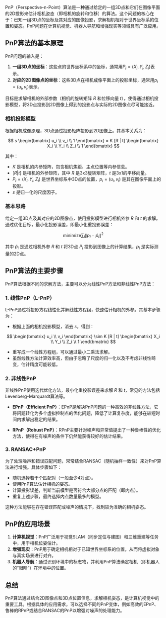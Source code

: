 PnP（Perspective-n-Point）算法是一种通过给定的一组3D点和它们在图像平面的2D投影来估计相机姿态（即相机的旋转和位移）的算法。这个问题的核心在于：已知一组3D点的坐标及其对应的图像投影，求解相机相对于世界坐标系的位置和姿态。PnP问题在计算机视觉、机器人导航和增强现实等领域具有广泛应用。

## PnP算法的基本原理

PnP问题的输入是：
1. **一组3D点的坐标**：这些点的世界坐标系中的坐标，通常用$P_i = (X_i, Y_i, Z_i)$表示。
2. **对应的2D图像点的坐标**：这些3D点在相机成像平面上的投影坐标，通常用$p_i = (u_i, v_i)$表示。

目标是求解相机的外部参数（相机的旋转矩阵 $R$ 和位移向量 $t$），使得通过相机投影模型，将3D点投影到2D图像上得到的投影点与实际的2D图像点尽可能接近。 

### 相机投影模型
根据相机成像原理，3D点通过投影矩阵投影到2D图像上。其基本关系为：

$$
s \begin{bmatrix} u_i \\ v_i \\ 1 \end{bmatrix} = K [R | t] \begin{bmatrix} X_i \\ Y_i \\ Z_i \\ 1 \end{bmatrix}
$$

其中：
- $K$ 是相机的内参矩阵，包含相机焦距、主点位置等内参信息。
- $[R|t]$ 是相机的外参矩阵，其中 $R$ 是3x3旋转矩阵，$t$ 是3x1的平移向量。
- $P_i = (X_i, Y_i, Z_i)$ 是世界坐标系中3D点的位置，$p_i = (u_i, v_i)$ 是其在图像平面上的投影。
- $s$ 是归一化的尺度因子。

### 基本思路
给定一组3D点及其对应的2D图像点，使用投影模型进行相机外参 $R$ 和 $t$ 的求解。通过优化目标，最小化投影误差，即最小化重投影误差：

$$
\text{minimize} \sum_i \| p_i - \hat{p}_i \|^2
$$

其中 $\hat{p}_i$ 是通过相机外参 $R$ 和 $t$ 将3D点 $P_i$ 投影到图像上的计算结果，$p_i$ 是实际测量的2D点。

## PnP算法的主要步骤
PnP算法根据不同的求解方法，主要可以分为线性PnP方法和非线性PnP方法：

### 1. **线性PnP（L-PnP）**

L-PnP通过将投影方程线性化并解线性方程组，快速估计相机的外参。其基本步骤为：

- 根据上面的相机投影模型，消去 $s$，得到：

$$
\begin{bmatrix} u_i \\ v_i \end{bmatrix} \sim K [R | t] \begin{bmatrix} X_i \\ Y_i \\ Z_i \\ 1 \end{bmatrix}
$$

- 重写成一个线性方程组，可以通过最小二乘法求解。
- 虽然线性方法计算效率高，但由于忽略了尺度的归一化以及不考虑非线性畸变，估计精度可能较低。

### 2. **非线性PnP**

非线性PnP使用迭代优化方法，最小化重投影误差来求解 $R$ 和 $t$，常见的方法包括Levenberg-Marquardt算法等。

- **EPnP（Efficient PnP）**：EPnP是解决PnP问题的一种高效的非线性方法，它将问题转化为多个虚拟控制点的优化问题，降低了计算复杂度，能够在较短时间内求解出稳定的结果。
  
- **RPnP（Robust PnP）**：RPnP主要针对噪声和异常值提出了一种鲁棒性的优化方法，使得在有噪声的条件下仍然能获得较好的估计结果。

### 3. **RANSAC+PnP**

为了处理噪声和错误匹配问题，常常结合RANSAC（随机抽样一致性）来对PnP算法进行增强。具体步骤如下：

- 随机选择若干个匹配对（一般至少4对点）。
- 使用PnP算法估计相机的姿态。
- 计算投影误差，判断当前模型是否符合大部分点的匹配（即内点）。
- 重复上述步骤，最终选择内点数量最多的模型。

这种方法能够在存在错误匹配或噪声的情况下，找到较为准确的相机姿态。

## PnP的应用场景

1. **计算机视觉**：PnP广泛用于视觉SLAM（同步定位与建图）和三维重建等任务中，用于相机位姿估计。
2. **增强现实**：PnP用于确定相机相对于已知世界坐标系的位置，从而将虚拟对象与真实场景进行对齐。
3. **机器人导航**：通过识别环境中的标志物，并利用PnP算法确定相机（即机器人的“眼睛”）在环境中的位置。

## 总结

PnP算法通过结合2D图像点和3D点位置信息，求解相机姿态，是计算机视觉中的重要工具。根据具体的应用需求，可以选择不同的PnP变体，例如高效的EPnP、鲁棒的RPnP或结合RANSAC的PnP以增强对噪声的处理能力。